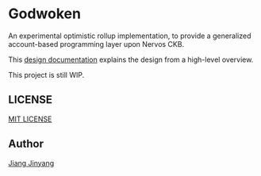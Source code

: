 # Godwoken

An experimental optimistic rollup implementation, to provide a generalized account-based programming layer upon Nervos CKB.

This [design documentation](https://github.com/jjyr/godwoken/blob/master/docs/design.md) explains the design from a high-level overview.

This project is still WIP.

## LICENSE

[MIT LICENSE](https://github.com/jjyr/godwoken/blob/master/LICENSE.txt)

## Author

[Jiang Jinyang](https://justjjy.com)
